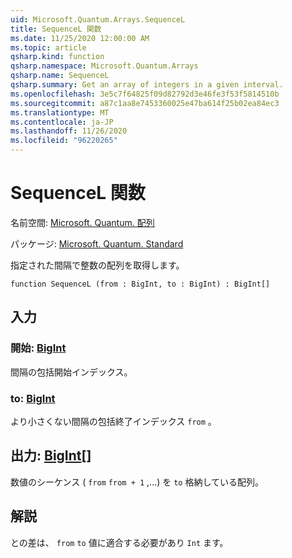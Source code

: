 ```yaml
---
uid: Microsoft.Quantum.Arrays.SequenceL
title: SequenceL 関数
ms.date: 11/25/2020 12:00:00 AM
ms.topic: article
qsharp.kind: function
qsharp.namespace: Microsoft.Quantum.Arrays
qsharp.name: SequenceL
qsharp.summary: Get an array of integers in a given interval.
ms.openlocfilehash: 3e5c7f64825f09d82792d3e46fe3f53f5814510b
ms.sourcegitcommit: a87c1aa8e7453360025e47ba614f25b02ea84ec3
ms.translationtype: MT
ms.contentlocale: ja-JP
ms.lasthandoff: 11/26/2020
ms.locfileid: "96220265"
---
```

# <a name="sequencel-function"></a>SequenceL 関数

名前空間: [Microsoft. Quantum. 配列](xref:Microsoft.Quantum.Arrays)

パッケージ: [Microsoft. Quantum. Standard](https://nuget.org/packages/Microsoft.Quantum.Standard)


指定された間隔で整数の配列を取得します。

```qsharp
function SequenceL (from : BigInt, to : BigInt) : BigInt[]
```


## <a name="input"></a>入力

### <a name="from--bigint"></a>開始: [BigInt](xref:microsoft.quantum.lang-ref.bigint)

間隔の包括開始インデックス。


### <a name="to--bigint"></a>to: [BigInt](xref:microsoft.quantum.lang-ref.bigint)

より小さくない間隔の包括終了インデックス `from` 。



## <a name="output--bigint"></a>出力: [BigInt](xref:microsoft.quantum.lang-ref.bigint)[]

数値のシーケンス ( `from` `from + 1` ,...) を `to` 格納している配列。

## <a name="remarks"></a>解説

との差は、 `from` `to` 値に適合する必要があり `Int` ます。